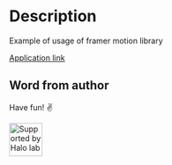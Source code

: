 # Description
Example of usage of framer motion library

[Application link](https://performance-framer-motion.vercel.app/ 'Link to preview')

## Word from author

Have fun! ✌️

<a href="https://www.halo-lab.com/?utm_source=github">
  <img src="https://dgestran.sirv.com/Images/supported-by-halolab.png" alt="Supported by Halo lab" height="60">
</a>
